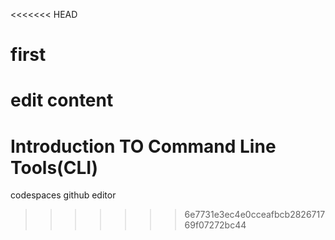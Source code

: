 <<<<<<< HEAD
# first
edit content
=======
# Introduction TO Command Line Tools(CLI)
codespaces 
github editor
>>>>>>> 6e7731e3ec4e0cceafbcb282671769f07272bc44
